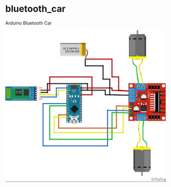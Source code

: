 # bluetooth_car
Arduino Bluetooth Car

![Bluetooth Car](https://raw.githubusercontent.com/is90057/bluetooth_car/main/JolinBluetoothCar_bb.jpg)

